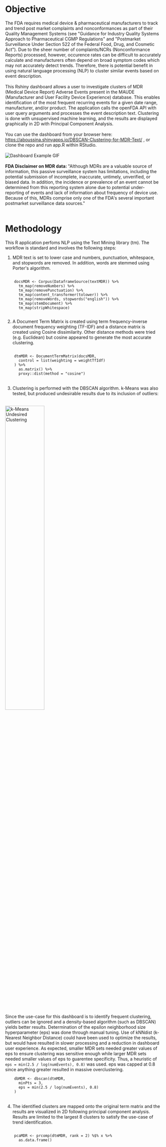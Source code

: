 # Objective 
The FDA requires medical device & pharmaceutical manufacturers to track and trend post market complaints and nonconformances as part of their Quality Management Systems (see "Guidance for Industry Quality Systems Approach to Pharmaceutical CGMP Regulations" and "Postmarket Surveillance Under Section 522 of the Federal Food, Drug, and Cosmetic Act").  Due to the sheer number of complaints/NCRs (Nonconformance Reports) processed, however, occurence rates can be difficult to accurately calculate and manufacturers often depend on broad symptom codes which may not accurately detect trends.  Therefore, there is potential benefit in using natural language processing (NLP) to cluster similar events based on event description.
</br>
</br>
This Rshiny dashboard allows a user to investigate clusters of MDR (Medical Device Report) Adverse Events present in the MAUDE (Manufacturer and User Facility Device Experience) database.  This enables identification of the most frequent recurring events for a given date range, manufacturer, and/or product.  The application calls the openFDA API with user query arguments and processes the event description text.  Clustering is done with unsupervised machine learning, and the results are displayed graphically in 2D with Principal Component Analysis.
</br>
</br>
You can use the dashboard from your browser here:  https://aboussina.shinyapps.io/DBSCAN-Clustering-for-MDR-Text/ , or clone the repo and run app.R within RStudio.
</br>
</br>
![Dashboard Example GIF](https://i.imgur.com/kplT9VJ.gif)
</br>
</br>
<strong>FDA Disclaimer on MDR data: </strong> "Although MDRs are a valuable source of information, this passive surveillance system has limitations, including the potential submission of incomplete, inaccurate, untimely, unverified, or biased data. In addition, the incidence or prevalence of an event cannot be determined from this reporting system alone due to potential under-reporting of events and lack of information about frequency of device use. Because of this, MDRs comprise only one of the FDA's several important postmarket surveillance data sources."
</br>
</br>

# Methodology
This R application perfoms NLP using the Text Mining library (tm).  The workflow is standard and involves the following steps:
<br/>

1.  MDR text is set to lower case and numbers, punctuation, whitespace, and stopwords are removed.  In addition, words are stemmed using Porter's algorithm. <br/>
  <code>
    docsMDR <- Corpus(DataframeSource(textMDR)) %>%  
      tm_map(removeNumbers) %>%  
      tm_map(removePunctuation) %>%  
      tm_map(content_transformer(tolower)) %>%  
      tm_map(removeWords, stopwords("english")) %>%  
      tm_map(stemDocument) %>%  
      tm_map(stripWhitespace) 
  </code>
<br/>

2.  A Document Term Matrix is created using term frequency-inverse document frequency weighting (TF-IDF) and a distance matrix is created using Cosine dissimilarity.  Other distance methods were tried (e.g. Euclidean) but cosine appeared to generate the most accurate clustering. <br/>
<code>
    dtmMDR <- DocumentTermMatrix(docsMDR,  
      control = list(weighting = weightTfIdf)  
    ) %>%  
      as.matrix() %>%  
      proxy::dist(method = "cosine") 
</code>
<br/>

3.  Clustering is performed with the DBSCAN algorithm.  k-Means was also tested, but produced undesirable results due to its inclusion of outliers: <br/>
<br/>
<img src="https://i.imgur.com/jlH2RCk.png" alt="k-Means Undesired Clustering" width="50%">  
<br/>
Since the use-case for this dashboard is to identify frequent clustering, outliers can be ignored and a density-based algorithm (such as DBSCAN) yields better results.  Determination of the  epsilon neighborhood size hyperparameter (eps) was done through manual tuning.  Use of kNNdist (k-Nearest Neighbor Distance) could have been used to optimize the results, but would have resulted in slower processing and a reduction in dashboard user experience.  As expected, smaller MDR sets needed greater values of eps to ensure clustering was sensitive enough while larger MDR sets needed smaller values of eps to guarentee specificity.  Thus, a heuristic of <code>eps = min(2.5 / log(numEvents), 0.8)</code> was used. eps was capped at 0.8 since anything greater resulted in massive overclustering. <br/>
<code>
    dbMDR <- dbscan(dtmMDR,  
      minPts = 3,  
      eps = min(2.5 / log(numEvents), 0.8)
    )
</code>
<br/>

4.  The identified clusters are mapped onto the original term matrix and the results are visualized in 2D following principal component analysis.  Results are limited to the largest 8 clusters to satisfy the use-case of trend identification. <br/>
<code>
    pcaMDR <- prcomp(dtmMDR, rank = 2) %$% x %>%  
      as.data.frame()
</code>